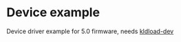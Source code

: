 # Device example


Device driver example for 5.0 firmware, needs [kldload-dev](https://github.com/buzzer-re/PS5_kldload/tree/dev?tab=readme-ov-file#using-the-dev-branch)